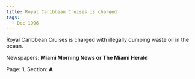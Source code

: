 ```yaml
---  
title: Royal Caribbean Cruises is charged  
tags:  
  - Dec 1996  
---  
```

  
Royal Caribbean Cruises is charged with illegally dumping waste oil in the ocean.  
  
Newspapers: **Miami Morning News or The Miami Herald**  
  
Page: **1**, Section: **A** 
